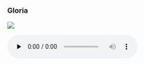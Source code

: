 ### Gloria

![](./mass-x-gloria.jpg)

<audio src="https://storage.googleapis.com/kyriale/djc_10_gloria_mp3_1.mp3" preload="none" controls="controls"></audio>

